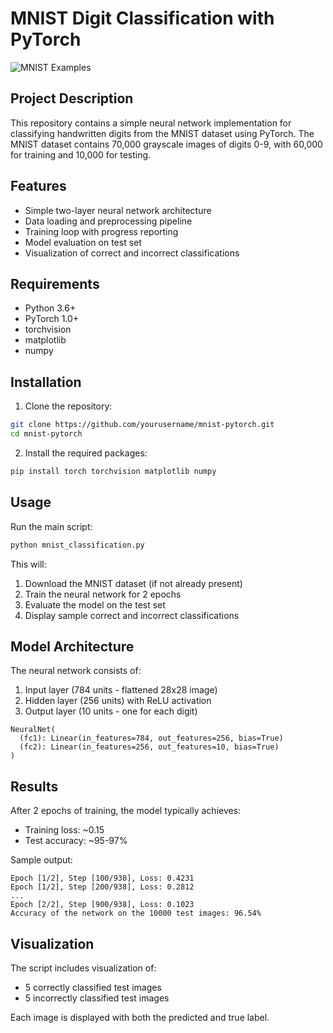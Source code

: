 # MNIST Digit Classification with PyTorch

![MNIST Examples](https://upload.wikimedia.org/wikipedia/commons/2/27/MnistExamples.png)

## Project Description

This repository contains a simple neural network implementation for classifying handwritten digits from the MNIST dataset using PyTorch. The MNIST dataset contains 70,000 grayscale images of digits 0-9, with 60,000 for training and 10,000 for testing.

## Features

- Simple two-layer neural network architecture
- Data loading and preprocessing pipeline
- Training loop with progress reporting
- Model evaluation on test set
- Visualization of correct and incorrect classifications

## Requirements

- Python 3.6+
- PyTorch 1.0+
- torchvision
- matplotlib
- numpy

## Installation

1. Clone the repository:
```bash
git clone https://github.com/yourusername/mnist-pytorch.git
cd mnist-pytorch
```

2. Install the required packages:
```bash
pip install torch torchvision matplotlib numpy
```

## Usage

Run the main script:
```bash
python mnist_classification.py
```

This will:
1. Download the MNIST dataset (if not already present)
2. Train the neural network for 2 epochs
3. Evaluate the model on the test set
4. Display sample correct and incorrect classifications

## Model Architecture

The neural network consists of:
1. Input layer (784 units - flattened 28x28 image)
2. Hidden layer (256 units) with ReLU activation
3. Output layer (10 units - one for each digit)

```
NeuralNet(
  (fc1): Linear(in_features=784, out_features=256, bias=True)
  (fc2): Linear(in_features=256, out_features=10, bias=True)
)
```

## Results

After 2 epochs of training, the model typically achieves:
- Training loss: ~0.15
- Test accuracy: ~95-97%

Sample output:
```
Epoch [1/2], Step [100/938], Loss: 0.4231
Epoch [1/2], Step [200/938], Loss: 0.2812
...
Epoch [2/2], Step [900/938], Loss: 0.1023
Accuracy of the network on the 10000 test images: 96.54%
```

## Visualization

The script includes visualization of:
- 5 correctly classified test images
- 5 incorrectly classified test images

Each image is displayed with both the predicted and true label.

